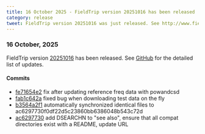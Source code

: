 ```yaml
---
title: 16 October 2025 - FieldTrip version 20251016 has been released
category: release
tweet: FieldTrip version 20251016 was just released. See http://www.fieldtriptoolbox.org/#16-october-2025
---
```


### 16 October, 2025

FieldTrip version [20251016](http://github.com/fieldtrip/fieldtrip/releases/tag/20251016) has been released.
See [GitHub](https://github.com/fieldtrip/fieldtrip/compare/20251014...20251016) for the detailed list of updates.

#### Commits

- [fe71654e2](http://github.com/fieldtrip/fieldtrip/commit/fe71654e2) fix after updating reference freq data with powandcsd
- [fab1c642a](http://github.com/fieldtrip/fieldtrip/commit/fab1c642a) fixed bug when downloading test data on the fly
- [b3564a2f1](http://github.com/fieldtrip/fieldtrip/commit/b3564a2f1) automatically synchronized identical files to ac6297730f0df22d5c23860bb6386048b543c72d
- [ac6297730](http://github.com/fieldtrip/fieldtrip/commit/ac6297730) add DSEARCHN to "see also", ensure that all compat directories exist with a README, update URL
